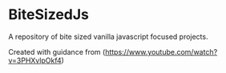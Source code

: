 # BiteSizedJs
A repository of bite sized vanilla javascript focused projects. 

Created with guidance from (https://www.youtube.com/watch?v=3PHXvlpOkf4)
